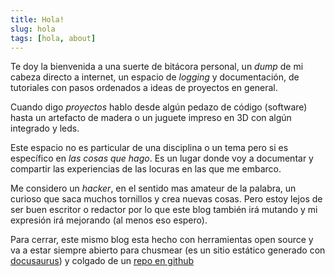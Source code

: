 ```yaml
---
title: Hola!
slug: hola
tags: [hola, about]
---
```


Te doy la bienvenida a una suerte de bitácora personal, un _dump_ de mi cabeza directo a internet, un espacio de _logging_ y documentación, de tutoriales con pasos ordenados a ideas de proyectos en general.  

Cuando digo _proyectos_ hablo desde algún pedazo de código (software) hasta un artefacto de madera o un juguete impreso en 3D con algún integrado y leds. 

Este espacio no es particular de una disciplina o un tema pero si es específico en _las cosas que hago_. Es un lugar donde voy a documentar y compartir las experiencias de las locuras en las que me embarco. 

Me considero un _hacker_, en el sentido mas amateur de la palabra, un curioso que saca muchos tornillos y crea nuevas cosas. Pero estoy lejos de ser buen escritor o redactor por lo que este blog también irá mutando y mi expresión irá mejorando (al menos eso espero).

Para cerrar, este mismo blog esta hecho con herramientas open source y va a estar siempre abierto para chusmear (es un sitio estático generado con [docusaurus](https://docusaurus.io/)) y colgado de un [repo en github](https://github.com/pjnovas/pjnovas.github.com)


